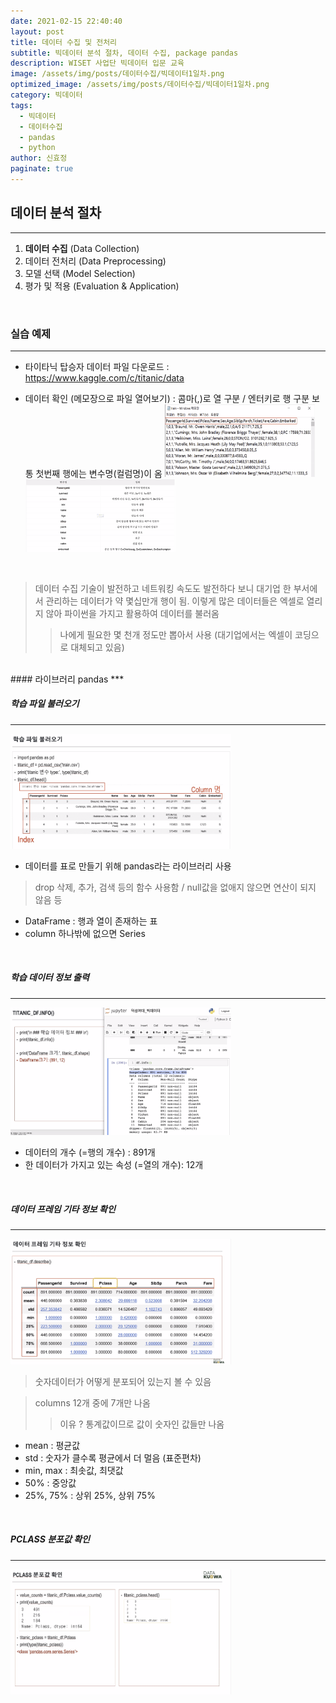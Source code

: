 ```yaml
---
date: 2021-02-15 22:40:40
layout: post
title: 데이터 수집 및 전처리
subtitle: 빅데이터 분석 절차, 데이터 수집, package pandas
description: WISET 사업단 빅데이터 입문 교육
image: /assets/img/posts/데이터수집/빅데이터1일차.png
optimized_image: /assets/img/posts/데이터수집/빅데이터1일차.png
category: 빅데이터
tags:
  - 빅데이터
  - 데이터수집
  - pandas
  - python
author: 신효정
paginate: true
---
```


## 데이터 분석 절차
---
1. **데이터 수집** (Data Collection)
2. 데이터 전처리 (Data Preprocessing)  
3. 모델 선택 (Model Selection)
4. 평가 및 적용 (Evaluation & Application)

<br>

### 실습 예제
***
- 타이타닉 탑승자 데이터 파일 다운로드 : https://www.kaggle.com/c/titanic/data

- 데이터 확인 (메모장으로 파일 열어보기) : 콤마(,)로 열 구분 / 엔터키로 행 구분
보통 첫번째 행에는 변수명(컬럼명)이 옴
<img src = "/assets/img/posts/데이터수집/데이터 확인.png" width="50%" alt="데이터확인"><img src = "/assets/img/posts/데이터수집/컬럼설명.png" width="50%" alt="데이터컬럼설명">

<br>

> 데이터 수집 기술이 발전하고 네트워킹 속도도 발전하다 보니 대기업 한 부서에서 관리하는 데이터가 약 몇십만개 행이 됨. 이렇게 많은 데이터들은 엑셀로 열리지 않아 파이썬을 가지고 활용하여 데이터를 불러옴
>> 나에게 필요한 몇 천개 정도만 뽑아서 사용 (대기업에서는 엑셀이 코딩으로 대체되고 있음)

<br>
#### 라이브러리 pandas
***
<br>

##### 학습 파일 불러오기
***
<img src = "/assets/img/posts/데이터수집/학습파일불러오기.png" width="70%" alt="학습 파일 불러오기">

- 데이터를 표로 만들기 위해 pandas라는 라이브러리 사용
>drop 삭제, 추가, 검색 등의 함수 사용함 / null값을 없애지 않으면 연산이 되지 않음 등
- DataFrame : 행과 열이 존재하는 표
-	column 하나밖에 없으면 Series
<br>

##### 학습 데이터 정보 출력
***
<img src = "/assets/img/posts/데이터수집/데이터정보.png" width="70%" alt="학습 데이터 정보">    

-	데이터의 개수 (=행의 개수) : 891개
-	한 데이터가 가지고 있는 속성 (=열의 개수): 12개
<br>

##### 데이터 프레임 기타 정보 확인
***
<img src = "/assets/img/posts/데이터수집/데이터프레임기타정보.png" width="70%" alt="데이터 프레임 기타 정보 확인">  

> 숫자데이터가 어떻게 분포되어 있는지 볼 수 있음

>	columns 12개 중에 7개만 나옴
>> 이유 ? 통계값이므로 값이 숫자인 값들만 나옴  

-	mean : 평균값
-	std : 숫자가 클수록 평균에서 더 멀음 (표준편차)
-	min, max : 최솟값, 최댓값
-	50% : 중앙값
-	25%, 75% : 상위 25%, 상위 75%
<br>

##### PCLASS 분포값 확인
***
<img src = "/assets/img/posts/데이터수집/Pclass분포값.png" width="70%" alt="PCLASS 분포값 확인">
